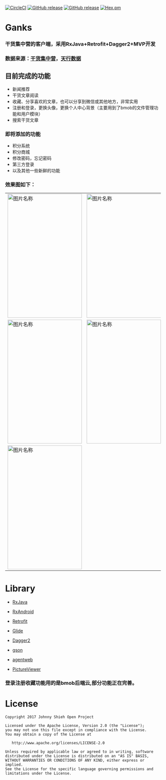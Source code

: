 [![CircleCI](https://img.shields.io/circleci/project/github/RedSparr0w/node-csgo-parser.svg)]()
[![GitHub release](https://img.shields.io/github/release/qubyte/rubidium.svg)]()
[![GitHub release](https://img.shields.io/badge/%E4%BD%9C%E8%80%85-Huangyong-ff69b4.svg)]()
[![Hex.pm](https://img.shields.io/hexpm/l/plug.svg)]()
# Ganks
### 干货集中营的客户端，采用RxJava+Retrofit+Dagger2+MVP开发
### 数据来源：[干货集中营](http://gank.io)，[天行数据](https://www.tianapi.com/)
## 目前完成的功能
* 新闻推荐
* 干货文章阅读
* 收藏、分享喜欢的文章，也可以分享到微信或其他地方，非常实用
* 注册和登录，更换头像，更换个人中心背景（主要用到了bmob的文件管理功能和用户模块）
* 搜索干货文章
### 即将添加的功能
* 积分系统
* 积分商城
* 修改密码，忘记密码
* 第三方登录
* 以及其他一些新鲜的功能
### 效果图如下：
<table style="border-width: 0px ;">
			<tr>
				<td><img src="https://github.com/hiliving/Ganks/blob/master/screenshot/Screenshot_2017-09-25-14-48-20.png" width = "240" height = "400" alt="图片名称" align=center />
				</td><td><img src="https://github.com/hiliving/Ganks/blob/master/screenshot/Screenshot_2017-09-25-14-48-51.png"  height = "400" alt="图片名称" align=center />
				</td><td><img src="https://github.com/hiliving/Ganks/blob/master/screenshot/Screenshot_2017-09-25-14-49-17.png" width = "240" height = "400" alt="图片名称" align=center />
				</td>
			</tr>
			<tr>
				<td><img src="https://github.com/hiliving/Ganks/blob/master/screenshot/Screenshot_2017-09-25-14-49-43.png" width = "240" height = "400" alt="图片名称" align=center /></td>
				<td><img src="https://github.com/hiliving/Ganks/blob/master/screenshot/Screenshot_2017-09-25-14-51-29.png" width = "240" height = "400" alt="图片名称" align=center />
				</td><td><img src="https://github.com/hiliving/Ganks/blob/master/screenshot/Screenshot_2017-09-25-14-51-43.png" width = "240" height = "400" alt="图片名称" align=center />
				</td>
			</tr>
			<tr>
            	<td><img src="https://github.com/hiliving/Ganks/blob/master/screenshot/Screenshot_2017-09-25-14-49-27.png" width = "240" height = "400" alt="图片名称" align=center /></td>
            </tr>
</table>

# Library

* [RxJava](https://github.com/ReactiveX/RxJava)

* [RxAndroid](https://github.com/ReactiveX/RxAndroid)

* [Retrofit](https://github.com/square/retrofit)

* [Glide](https://github.com/bumptech/glide)

* [Dagger2](https://github.com/google/dagger)

* [gson](https://github.com/google/gson)

* [agentweb](https://github.com/Justson/AgentWeb)

* [PictureViewer](https://github.com/SuperKotlin/PictureViewer)

### 登录注册收藏功能用的是bmob后端云,部分功能正在完善。


# License


    Copyright 2017 Johnny Shieh Open Project

    Licensed under the Apache License, Version 2.0 (the "License");
    you may not use this file except in compliance with the License.
    You may obtain a copy of the License at

       http://www.apache.org/licenses/LICENSE-2.0

    Unless required by applicable law or agreed to in writing, software
    distributed under the License is distributed on an "AS IS" BASIS,
    WITHOUT WARRANTIES OR CONDITIONS OF ANY KIND, either express or implied.
    See the License for the specific language governing permissions and
    limitations under the License.



